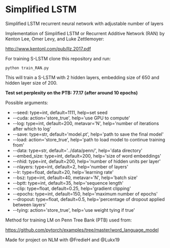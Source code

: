 # Simplified LSTM
Simplified LSTM recurrent neural network with adjustable number of layers

Implementation of Simplified LSTM or Recurrent Additive Network (RAN) by Kenton Lee, Omer Levy, and Luke Zettlemoyer:

http://www.kentonl.com/pub/llz.2017.pdf

For training S-LSTM clone this repository and run:

```
python train_RAN.py
```
This will train a S-LSTM with 2 hidden layers, embedding size of 650 and hidden layer size of 200.

**Test set perplexity  on the PTB: 77.17 (after around 10 epochs)**

Possible arguments:

- --seed: type=int, default=1111, help=set seed
- --cuda: action='store_true', help='use GPU to compute'
- --log: type=int, default=200, metavar='N', help='number of iterations after which to log'
- --save: type=str,  default='model.pt', help='path to save the final model'
- --load: action='store_true', help='path to load model to continue training from'
- --data: type=str, default='../data/penn/', help='data directory'
- --embed_size: type=int, default=200, help='size of word embeddings'
- --nhid: type=int, default=200, help='number of hidden units per layer'
- --nlayers: type=int, default=2, help='number of layers'
- --lr: type=float, default=20, help='learning rate'
- --bsz: type=int, default=40, metavar='N', help='batch size'
- --bptt: type=int, default=35, help='sequence length'
- --clip: type=float, default=0.25, help='gradient clipping'
- --epochs: type=int, default=150, help='maximum number of epochs'
- --dropout: type=float, default=0.5, help='percentage of dropout applied between layers'
- --tying: action='store_true', help='use weight tying if true'

Method for training LM on Penn Tree Bank (PTB) used from:

https://github.com/pytorch/examples/tree/master/word_language_model

Made for project on NLM with @FredieH and @Lukx19
